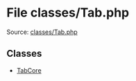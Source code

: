 File classes/Tab.php
=========

Source: [classes/Tab.php](https://github.com/PrestaShop/PrestaShop/blob/1.5.0.15/classes/Tab.php)


Classes
-------

* [TabCore](class.TabCore.md)

